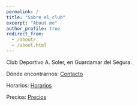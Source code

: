 ```yaml
---
permalink: /
title: "Sobre el club"
excerpt: "About me"
author_profile: true
redirect_from: 
  - /about/
  - /about.html
---
```


Club Deportivo A. Soler, en Guardamar del Segura.


Dónde encontrarnos: [Contacto](https://clubasoler.github.io/contacto/)


Horarios: [Horarios](https://clubasoler.github.io/horario-precios/)


Precios: [Precios](https://clubasoler.github.io/horario-precios/)

